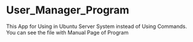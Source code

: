 # User_Manager_Program
This App for Using in Ubuntu Server System instead of Using Commands.
\
You can see the file with Manual Page of Program
